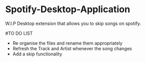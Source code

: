 # Spotify-Desktop-Application
W.I.P Desktop extension that allows you to skip songs on spotify.

#TO DO LIST

- Re organise the files and rename them appropriately
- Refresh the Track and Artist whenever the song changes
- Add a skip functionality

